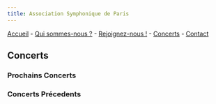 ```yaml
---
title: Association Symphonique de Paris
---
```


[Accueil](index.md) - [Qui sommes-nous ?](presentation.md) - [Rejoignez-nous !](join.md) - [Concerts](concerts.md) - [Contact](contact.md)

## Concerts

### Prochains Concerts

### Concerts Précedents
